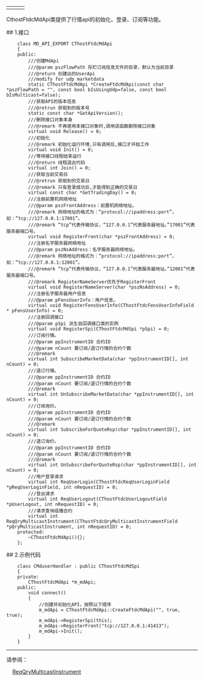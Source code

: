 <table border="0" cellspacing="0" class="square-block" id=""><tbody border="0"><tr border="0"><td class="square-block-left"></td><td class="square-block-content"><div>

</div></td><td class="square-block-right"></td></tr></tbody></table>
<p>CthostFtdcMdApi类提供了行情api的初始化、登录、订阅等功能。</p>
<span class="anchor" id="fadd3295-3312-45e2-8e65-1a6832fa4cd9"></span>
## 1.接口
<pre><code>    class MD_API_EXPORT CThostFtdcMdApi
    {
    public:
        ///创建MdApi
        ///@param pszFlowPath 存贮订阅信息文件的目录，默认为当前目录
        ///@return 创建出的UserApi
        ///modify for udp marketdata
        static CThostFtdcMdApi *CreateFtdcMdApi(const char *pszFlowPath = "", const bool bIsUsingUdp=false, const bool bIsMulticast=false);
        ///获取API的版本信息
        ///@retrun 获取到的版本号
        static const char *GetApiVersion();
        ///删除接口对象本身
        ///@remark 不再使用本接口对象时,调用该函数删除接口对象
        virtual void Release() = 0;
        ///初始化
        ///@remark 初始化运行环境,只有调用后,接口才开始工作
        virtual void Init() = 0;
        ///等待接口线程结束运行
        ///@return 线程退出代码
        virtual int Join() = 0;
        ///获取当前交易日
        ///@retrun 获取到的交易日
        ///@remark 只有登录成功后,才能得到正确的交易日
        virtual const char *GetTradingDay() = 0;
        ///注册前置机网络地址
        ///@param pszFrontAddress：前置机网络地址。
        ///@remark 网络地址的格式为：“protocol://ipaddress:port”，如：”tcp://127.0.0.1:17001”。 
        ///@remark “tcp”代表传输协议，“127.0.0.1”代表服务器地址。”17001”代表服务器端口号。
        virtual void RegisterFront(char *pszFrontAddress) = 0;
        ///注册名字服务器网络地址
        ///@param pszNsAddress：名字服务器网络地址。
        ///@remark 网络地址的格式为：“protocol://ipaddress:port”，如：”tcp://127.0.0.1:12001”。 
        ///@remark “tcp”代表传输协议，“127.0.0.1”代表服务器地址。”12001”代表服务器端口号。
        ///@remark RegisterNameServer优先于RegisterFront
        virtual void RegisterNameServer(char *pszNsAddress) = 0;
        ///注册名字服务器用户信息
        ///@param pFensUserInfo：用户信息。
        virtual void RegisterFensUserInfo(CThostFtdcFensUserInfoField * pFensUserInfo) = 0;
        ///注册回调接口
        ///@param pSpi 派生自回调接口类的实例
        virtual void RegisterSpi(CThostFtdcMdSpi *pSpi) = 0;
        ///订阅行情。
        ///@param ppInstrumentID 合约ID  
        ///@param nCount 要订阅/退订行情的合约个数
        ///@remark 
        virtual int SubscribeMarketData(char *ppInstrumentID[], int nCount) = 0;
        ///退订行情。
        ///@param ppInstrumentID 合约ID  
        ///@param nCount 要订阅/退订行情的合约个数
        ///@remark 
        virtual int UnSubscribeMarketData(char *ppInstrumentID[], int nCount) = 0;
        ///订阅询价。
        ///@param ppInstrumentID 合约ID  
        ///@param nCount 要订阅/退订行情的合约个数
        ///@remark 
        virtual int SubscribeForQuoteRsp(char *ppInstrumentID[], int nCount) = 0;
        ///退订询价。
        ///@param ppInstrumentID 合约ID  
        ///@param nCount 要订阅/退订行情的合约个数
        ///@remark 
        virtual int UnSubscribeForQuoteRsp(char *ppInstrumentID[], int nCount) = 0;
        ///用户登录请求
        virtual int ReqUserLogin(CThostFtdcReqUserLoginField *pReqUserLoginField, int nRequestID) = 0;
        ///登出请求
        virtual int ReqUserLogout(CThostFtdcUserLogoutField *pUserLogout, int nRequestID) = 0;
        ///请求查询组播合约
        virtual int ReqQryMulticastInstrument(CThostFtdcQryMulticastInstrumentField *pQryMulticastInstrument, int nRequestID) = 0;
    protected:
        ~CThostFtdcMdApi(){};
    };
</code></pre>
<span class="anchor" id="a0285b5d-3cae-4b9a-a9e3-3c6817b5ad1e"></span>
## 2.示例代码
<pre><code>    class CMduserHandler : public CThostFtdcMdSpi
    {
    private:
        CThostFtdcMdApi *m_mdApi;
    public:
        void connect()
        {
            //创建并初始化API，按照以下顺序
            m_mdApi = CThostFtdcMdApi::CreateFtdcMdApi("", true, true);
            m_mdApi-&gt;RegisterSpi(this);
            m_mdApi-&gt;RegisterFront("tcp://127.0.0.1:41413");
            m_mdApi-&gt;Init();
        }
    }
</code></pre>
<div class="sub-links-list" style="text-indent:0px;"><hr class="SubLinksListLine"/>
<p class="sub-links-list-header">请参阅：</p>
<p class="sub-links-paragraph">    <a class="sub-links-action" href="../REQQRYMULTICASTINSTRUMENT/">ReqQryMulticastInstrument</a></p>
</div>
